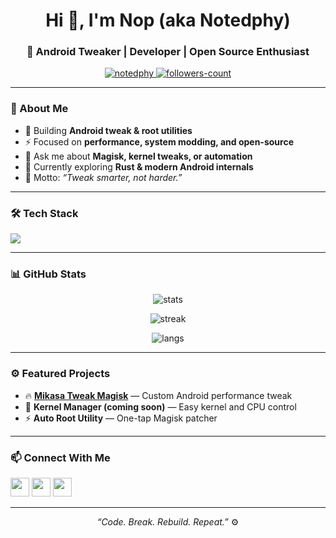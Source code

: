<h1 align="center">Hi 👋, I'm Nop (aka Notedphy)</h1>
<h3 align="center">🚀 Android Tweaker | Developer | Open Source Enthusiast</h3>

<p align="center">
  <a href="https://github.com/notedphy">
    <img src="https://komarev.com/ghpvc/?username=notedphy&label=Profile%20views&color=0e75b6&style=flat" alt="notedphy" />
  </a>
  <a href="https://github.com/notedphy?tab=followers">
    <img src="https://img.shields.io/github/followers/notedphy?label=Followers&style=social" alt="followers-count" />
  </a>
</p>

---

### 💫 About Me
- 🔧 Building **Android tweak & root utilities**
- ⚡ Focused on **performance, system modding, and open-source**
- 💬 Ask me about **Magisk, kernel tweaks, or automation**
- 🌱 Currently exploring **Rust & modern Android internals**
- 🧠 Motto: _“Tweak smarter, not harder.”_

---

### 🛠️ Tech Stack
<p align="left">
  <img src="https://skillicons.dev/icons?i=androidstudio,kotlin,java,python,bash,git,github,vscode,linux" />
</p>

---

### 📊 GitHub Stats
<p align="center">
  <img src="https://github-readme-stats.vercel.app/api?username=notedphy&show_icons=true&theme=tokyonight" alt="stats" />
</p>
<p align="center">
  <img src="https://github-readme-streak-stats.herokuapp.com/?user=notedphy&theme=tokyonight" alt="streak" />
</p>
<p align="center">
  <img src="https://github-readme-stats.vercel.app/api/top-langs/?username=notedphy&layout=compact&theme=tokyonight" alt="langs" />
</p>

---

### ⚙️ Featured Projects
- 🔥 [**Mikasa Tweak Magisk**](https://github.com/notedphy/mikasatweakmagisk) — Custom Android performance tweak  
- 🧩 **Kernel Manager (coming soon)** — Easy kernel and CPU control  
- ⚡ **Auto Root Utility** — One-tap Magisk patcher

---

### 📫 Connect With Me
<p align="left">
  <a href="https://github.com/notedphy"><img src="https://skillicons.dev/icons?i=github" height="30" /></a>
  <a href="https://t.me/notedphy"><img src="https://skillicons.dev/icons?i=telegram" height="30" /></a>
  <a href="mailto:notedphy@gmail.com"><img src="https://skillicons.dev/icons?i=gmail" height="30" /></a>
</p>

---

<p align="center">
  <i>“Code. Break. Rebuild. Repeat.”</i> ⚙️
</p>
